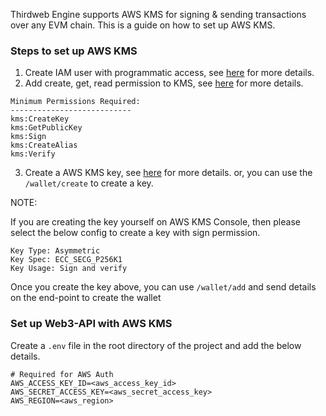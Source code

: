 Thirdweb Engine supports AWS KMS for signing & sending transactions over any EVM chain. This is a guide on how to set up AWS KMS.

### Steps to set up AWS KMS

1. Create IAM user with programmatic access, see [here](https://docs.aws.amazon.com/IAM/latest/UserGuide/id_users_create.html#id_users_create_console) for more details.
2. Add create, get, read permission to KMS, see [here](https://docs.aws.amazon.com/kms/latest/developerguide/control-access.html) for more details.

```
Minimum Permissions Required:
---------------------------
kms:CreateKey
kms:GetPublicKey
kms:Sign
kms:CreateAlias
kms:Verify
```

3. Create a AWS KMS key, see [here](https://docs.aws.amazon.com/kms/latest/developerguide/create-keys.html) for more details. or, you can use the `/wallet/create` to create a key.

NOTE:

If you are creating the key yourself on AWS KMS Console, then please select the below config to create a key with sign permission.

```
Key Type: Asymmetric
Key Spec: ECC_SECG_P256K1
Key Usage: Sign and verify
```

Once you create the key above, you can use `/wallet/add` and send details on the end-point to create the wallet

### Set up Web3-API with AWS KMS

Create a `.env` file in the root directory of the project and add the below details.

```
# Required for AWS Auth
AWS_ACCESS_KEY_ID=<aws_access_key_id>
AWS_SECRET_ACCESS_KEY=<aws_secret_access_key>
AWS_REGION=<aws_region>
```
